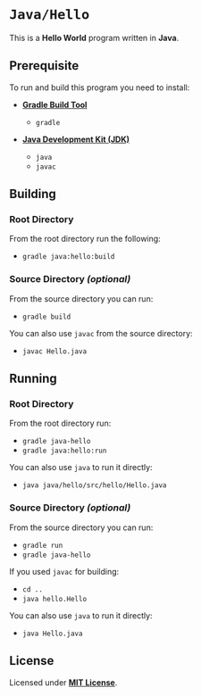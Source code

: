 # `Java/Hello`

This is a **Hello World** program written in **Java**.

## Prerequisite

To run and build this program you need to install:

* [**Gradle Build Tool**](https://gradle.org/install/)
  * `gradle`

* [**Java Development Kit (JDK)**](https://sdkman.io/jdks)
  * `java`
  * `javac`

## Building

### Root Directory

From the root directory run the following:

* `gradle java:hello:build`

### Source Directory _(optional)_

From the source directory you can run:

* `gradle build`

You can also use `javac` from the source directory:

* `javac Hello.java`

## Running

### Root Directory

From the root directory run:

* `gradle java-hello`
* `gradle java:hello:run`

You can also use `java` to run it directly:

* `java java/hello/src/hello/Hello.java`

### Source Directory _(optional)_

From the source directory you can run:

* `gradle run`
* `gradle java-hello`

If you used `javac` for building:

* `cd ..`
* `java hello.Hello`

You can also use `java` to run it directly:

* `java Hello.java`

## License

Licensed under [**MIT License**](https://github.com/altersabeh/codes/blob/main/LICENSE).
